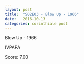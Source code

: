 ```yaml
---
layout: post
title:  "S02E03 - Blow Up - 1966"
date:   2016-10-13
categories: corinthiale post
---
```

Blow Up - 1966

IVPAPA

Score: 7.00

